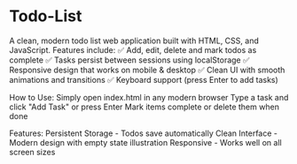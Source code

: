 # Todo-List
A clean, modern todo list web application built with HTML, CSS, and JavaScript. Features include:
✅ Add, edit, delete and mark todos as complete
✅ Tasks persist between sessions using localStorage
✅ Responsive design that works on mobile & desktop
✅ Clean UI with smooth animations and transitions
✅ Keyboard support (press Enter to add tasks)



How to Use:
Simply open index.html in any modern browser
Type a task and click "Add Task" or press Enter
Mark items complete or delete them when done



Features:
Persistent Storage - Todos save automatically
Clean Interface - Modern design with empty state illustration
Responsive - Works well on all screen sizes

